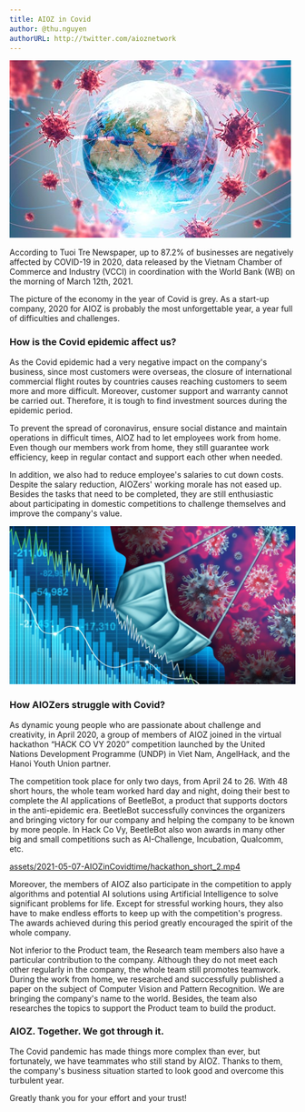 ```yaml
---
title: AIOZ in Covid
author: @thu.nguyen
authorURL: http://twitter.com/aioznetwork
---
```


![assets/2021-05-07-AIOZinCovidtime/file-20200922-20-1od4f6p.jpg](assets/2021-05-07-AIOZinCovidtime/file-20200922-20-1od4f6p.jpg)
<!--truncate-->

According to Tuoi Tre Newspaper, up to 87.2% of businesses are negatively affected by COVID-19 in 2020, data released by the Vietnam Chamber of Commerce and Industry (VCCI) in coordination with the World Bank (WB) on the morning of March 12th, 2021.

The picture of the economy in the year of Covid is grey. As a start-up company, 2020 for AIOZ is probably the most unforgettable year, a year full of difficulties and challenges.

### How is the Covid epidemic affect us?

As the Covid epidemic had a very negative impact on the company's business, since most customers were overseas, the closure of international commercial flight routes by countries causes reaching customers to seem more and more difficult. Moreover, customer support and warranty cannot be carried out. Therefore, it is tough to find investment sources during the epidemic period.

To prevent the spread of coronavirus, ensure social distance and maintain operations in difficult times, AIOZ had to let employees work from home. Even though our members work from home, they still guarantee work efficiency, keep in regular contact and support each other when needed.

In addition, we also had to reduce employee's salaries to cut down costs. Despite the salary reduction, AIOZers' working morale has not eased up. Besides the tasks that need to be completed, they are still enthusiastic about participating in domestic competitions to challenge themselves and improve the company's value.

![assets/2021-05-07-AIOZinCovidtime/business-_covid.jpg](assets/2021-05-07-AIOZinCovidtime/business-_covid.jpg)

### How AIOZers struggle with Covid?

As dynamic young people who are passionate about challenge and creativity, in April 2020, a group of members of AIOZ joined in the virtual hackathon “HACK CO VY 2020” competition launched by the United Nations Development Programme (UNDP) in Viet Nam, AngelHack, and the Hanoi Youth Union partner.

The competition took place for only two days, from April 24 to 26. With 48 short hours, the whole team worked hard day and night, doing their best to complete the AI applications of BeetleBot, a product that supports doctors in the anti-epidemic era. BeetleBot successfully convinces the organizers and bringing victory for our company and helping the company to be known by more people. In Hack Co Vy, BeetleBot also won awards in many other big and small competitions such as AI-Challenge, Incubation, Qualcomm, etc.

[assets/2021-05-07-AIOZinCovidtime/hackathon_short_2.mp4](assets/2021-05-07-AIOZinCovidtime/hackathon_short_2.mp4)

Moreover, the members of AIOZ also participate in the competition to apply algorithms and potential AI solutions using Artificial Intelligence to solve significant problems for life. Except for stressful working hours, they also have to make endless efforts to keep up with the competition's progress. The awards achieved during this period greatly encouraged the spirit of the whole company.

Not inferior to the Product team, the Research team members also have a particular contribution to the company. Although they do not meet each other regularly in the company, the whole team still promotes teamwork. During the work from home, we researched and successfully published a paper on the subject of Computer Vision and Pattern Recognition. We are bringing the company's name to the world. Besides, the team also researches the topics to support the Product team to build the product.

### AIOZ. Together. We got through it.

The Covid pandemic has made things more complex than ever, but fortunately, we have teammates who still stand by AIOZ. Thanks to them, the company's business situation started to look good and overcome this turbulent year.

Greatly thank you for your effort and your trust!
